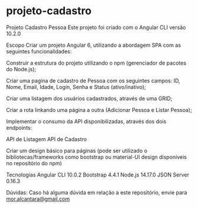 # projeto-cadastro
Projeto Cadastro Pessoa
Este projeto foi criado com o Angular CLI versão 10.2.0


Escopo
Criar um projeto Angular 6, utilizando a abordagem SPA com as seguintes funcionalidades:

Construir a estrutura do projeto utilizando o npm (gerenciador de pacotes do Node.js);

Criar uma pagina de cadastro de Pessoa com os seguintes campos: ID, Nome, Email, Idade, Login, Senha e Status (ativo/inativo);

Criar uma listagem dos usuários cadastrados, através de uma GRID;

Criar a rota linkando uma página a outra (Adicionar Pessoa e Listar Pessoa);

Implementar o consumo da API disponibilizadas, através dos dois endpoints:

API de Listagem
API de Cadastro

Criar um design básico para páginas (pode ser utilizado o bibliotecas/frameworks como bootstrap ou material-UI design disponíveis no repositório do npm)


Tecnologias
Angular CLI 10.0.2
Bootstrap 4.4.1
Node.js 14.17.0
JSON Server 0.16.3


Dúvidas:
Caso há alguma dúvida em relação a este repositório, envie para mor.alcantara@gmail.com
